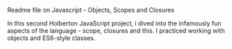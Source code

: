 Readme file on Javascript - Objects, Scopes and Closures

In this second Holberton JavaScript project, i dived into the infamously fun aspects of the language - scope, closures and this. I practiced working with objects and ES6-style classes.
